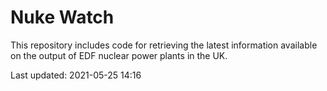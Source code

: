 # Nuke Watch

This repository includes code for retrieving the latest information available on the output of EDF nuclear power plants in the UK.

Last updated: 2021-05-25 14:16